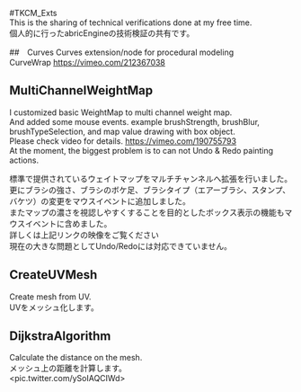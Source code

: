 #TKCM_Exts  
This is the sharing of technical verifications done at my free time.  
個人的に行ったabricEngineの技術検証の共有です。  

##　Curves
Curves extension/node for procedural modeling  
CurveWrap <https://vimeo.com/212367038>

## MultiChannelWeightMap
I customized basic WeightMap to multi channel weight map.  
And added some mouse events. example brushStrength, brushBlur, brushTypeSelection, and map value drawing with box object.  
Please check video for details. <https://vimeo.com/190755793>  
At the moment, the biggest problem is to can not Undo & Redo painting actions.  
  
標準で提供されているウェイトマップをマルチチャンネルへ拡張を行いました。  
更にブラシの強さ、ブラシのボケ足、ブラシタイプ（エアーブラシ、スタンプ、バケツ）の変更をマウスイベントに追加しました。  
またマップの濃さを視認しやすくすることを目的としたボックス表示の機能もマウスイベントに含めました。  
詳しくは上記リンクの映像をご覧ください  
現在の大きな問題としてUndo/Redoには対応できていません。

## CreateUVMesh
Create mesh from UV.  
UVをメッシュ化します。  

## DijkstraAlgorithm
Calculate the distance on the mesh.  
メッシュ上の距離を計算します。  
<pic.twitter.com/ySoIAQCIWd>